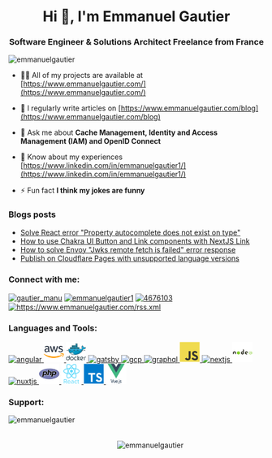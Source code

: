<h1 align="center">Hi 👋, I'm Emmanuel Gautier</h1>
<h3 align="center">Software Engineer & Solutions Architect Freelance from France</h3>

<p align="left"> <img src="https://komarev.com/ghpvc/?username=emmanuelgautier&label=Profile%20views&color=0e75b6&style=flat" alt="emmanuelgautier" /> </p>

- 👨‍💻 All of my projects are available at [https://www.emmanuelgautier.com/](https://www.emmanuelgautier.com/)

- 📝 I regularly write articles on [https://www.emmanuelgautier.com/blog](https://www.emmanuelgautier.com/blog)

- 💬 Ask me about **Cache Management, Identity and Access Management (IAM) and OpenID Connect**

- 📄 Know about my experiences [https://www.linkedin.com/in/emmanuelgautier1/](https://www.linkedin.com/in/emmanuelgautier1/)

- ⚡ Fun fact **I think my jokes are funny**

### Blogs posts
<!-- BLOG-POST-LIST:START -->
- [Solve React error &quot;Property autocomplete does not exist on type&quot;](https://www.emmanuelgautier.com/blog/react-input-autocomplete-props)
- [How to use Chakra UI Button and Link components with NextJS Link](https://www.emmanuelgautier.com/blog/chakra-link-button-nextjs-link)
- [How to solve Envoy &quot;Jwks remote fetch is failed&quot; error response](https://www.emmanuelgautier.com/blog/envoy-jwks-remote-fetch-failed)
- [Publish on Cloudflare Pages with unsupported language versions](https://www.emmanuelgautier.com/blog/publish-with-cloudflare-pages-unsupported-versions)
<!-- BLOG-POST-LIST:END -->

<h3 align="left">Connect with me:</h3>
<p align="left">
<a href="https://twitter.com/gautier_manu" target="blank"><img align="center" src="https://raw.githubusercontent.com/rahuldkjain/github-profile-readme-generator/master/src/images/icons/Social/twitter.svg" alt="gautier_manu" height="30" width="40" /></a>
<a href="https://linkedin.com/in/emmanuelgautier1" target="blank"><img align="center" src="https://raw.githubusercontent.com/rahuldkjain/github-profile-readme-generator/master/src/images/icons/Social/linked-in-alt.svg" alt="emmanuelgautier1" height="30" width="40" /></a>
<a href="https://stackoverflow.com/users/4676103" target="blank"><img align="center" src="https://raw.githubusercontent.com/rahuldkjain/github-profile-readme-generator/master/src/images/icons/Social/stack-overflow.svg" alt="4676103" height="30" width="40" /></a>
<a href="https://www.emmanuelgautier.com/rss.xml" target="blank"><img align="center" src="https://raw.githubusercontent.com/rahuldkjain/github-profile-readme-generator/master/src/images/icons/Social/rss.svg" alt="https://www.emmanuelgautier.com/rss.xml" height="30" width="40" /></a>
</p>

<h3 align="left">Languages and Tools:</h3>
<p align="left"> <a href="https://angular.io" target="_blank" rel="noreferrer"> <img src="https://angular.io/assets/images/logos/angular/angular.svg" alt="angular" width="40" height="40"/> </a> <a href="https://aws.amazon.com" target="_blank" rel="noreferrer"> <img src="https://raw.githubusercontent.com/devicons/devicon/master/icons/amazonwebservices/amazonwebservices-original-wordmark.svg" alt="aws" width="40" height="40"/> </a> <a href="https://www.docker.com/" target="_blank" rel="noreferrer"> <img src="https://raw.githubusercontent.com/devicons/devicon/master/icons/docker/docker-original-wordmark.svg" alt="docker" width="40" height="40"/> </a> <a href="https://www.gatsbyjs.com/" target="_blank" rel="noreferrer"> <img src="https://www.vectorlogo.zone/logos/gatsbyjs/gatsbyjs-icon.svg" alt="gatsby" width="40" height="40"/> </a> <a href="https://cloud.google.com" target="_blank" rel="noreferrer"> <img src="https://www.vectorlogo.zone/logos/google_cloud/google_cloud-icon.svg" alt="gcp" width="40" height="40"/> </a> <a href="https://graphql.org" target="_blank" rel="noreferrer"> <img src="https://www.vectorlogo.zone/logos/graphql/graphql-icon.svg" alt="graphql" width="40" height="40"/> </a> <a href="https://developer.mozilla.org/en-US/docs/Web/JavaScript" target="_blank" rel="noreferrer"> <img src="https://raw.githubusercontent.com/devicons/devicon/master/icons/javascript/javascript-original.svg" alt="javascript" width="40" height="40"/> </a> <a href="https://nextjs.org/" target="_blank" rel="noreferrer"> <img src="https://cdn.worldvectorlogo.com/logos/nextjs-2.svg" alt="nextjs" width="40" height="40"/> </a> <a href="https://nodejs.org" target="_blank" rel="noreferrer"> <img src="https://raw.githubusercontent.com/devicons/devicon/master/icons/nodejs/nodejs-original-wordmark.svg" alt="nodejs" width="40" height="40"/> </a> <a href="https://nuxtjs.org/" target="_blank" rel="noreferrer"> <img src="https://www.vectorlogo.zone/logos/nuxtjs/nuxtjs-icon.svg" alt="nuxtjs" width="40" height="40"/> </a> <a href="https://www.php.net" target="_blank" rel="noreferrer"> <img src="https://raw.githubusercontent.com/devicons/devicon/master/icons/php/php-original.svg" alt="php" width="40" height="40"/> </a> <a href="https://reactjs.org/" target="_blank" rel="noreferrer"> <img src="https://raw.githubusercontent.com/devicons/devicon/master/icons/react/react-original-wordmark.svg" alt="react" width="40" height="40"/> </a> <a href="https://www.typescriptlang.org/" target="_blank" rel="noreferrer"> <img src="https://raw.githubusercontent.com/devicons/devicon/master/icons/typescript/typescript-original.svg" alt="typescript" width="40" height="40"/> </a> <a href="https://vuejs.org/" target="_blank" rel="noreferrer"> <img src="https://raw.githubusercontent.com/devicons/devicon/master/icons/vuejs/vuejs-original-wordmark.svg" alt="vuejs" width="40" height="40"/> </a> </p>

<h3 align="left">Support:</h3>
<p><a href="https://www.buymeacoffee.com/emmanuelgautier"> <img align="left" src="https://cdn.buymeacoffee.com/buttons/v2/default-yellow.png" height="50" width="210" alt="emmanuelgautier" /></a></p><br><br>

<p>&nbsp;<img align="center" src="https://github-readme-stats.vercel.app/api?username=emmanuelgautier&show_icons=true&locale=en&count_private=true" alt="emmanuelgautier" /></p>

